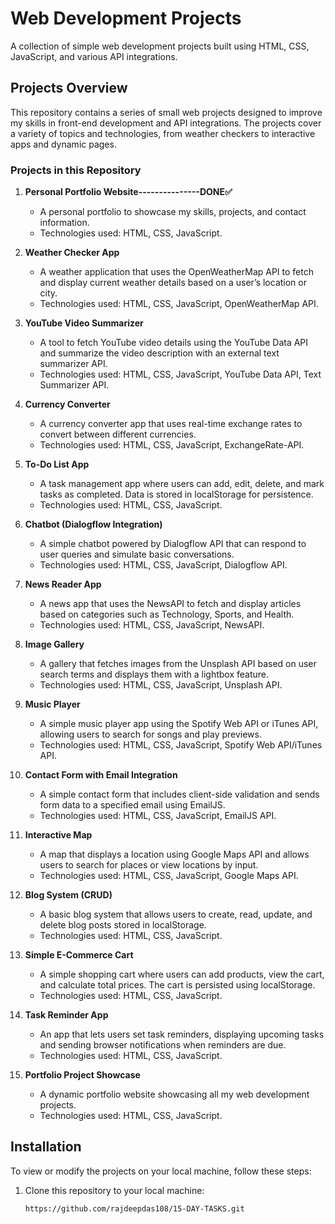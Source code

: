# Web Development Projects

A collection of simple web development projects built using HTML, CSS, JavaScript, and various API integrations.

## Projects Overview

This repository contains a series of small web projects designed to improve my skills in front-end development and API integrations. The projects cover a variety of topics and technologies, from weather checkers to interactive apps and dynamic pages.

### Projects in this Repository

1. **Personal Portfolio Website---------------DONE✅**
   - A personal portfolio to showcase my skills, projects, and contact information.
   - Technologies used: HTML, CSS, JavaScript.

2. **Weather Checker App**
   - A weather application that uses the OpenWeatherMap API to fetch and display current weather details based on a user’s location or city.
   - Technologies used: HTML, CSS, JavaScript, OpenWeatherMap API.

3. **YouTube Video Summarizer**
   - A tool to fetch YouTube video details using the YouTube Data API and summarize the video description with an external text summarizer API.
   - Technologies used: HTML, CSS, JavaScript, YouTube Data API, Text Summarizer API.

4. **Currency Converter**
   - A currency converter app that uses real-time exchange rates to convert between different currencies.
   - Technologies used: HTML, CSS, JavaScript, ExchangeRate-API.

5. **To-Do List App**
   - A task management app where users can add, edit, delete, and mark tasks as completed. Data is stored in localStorage for persistence.
   - Technologies used: HTML, CSS, JavaScript.

6. **Chatbot (Dialogflow Integration)**
   - A simple chatbot powered by Dialogflow API that can respond to user queries and simulate basic conversations.
   - Technologies used: HTML, CSS, JavaScript, Dialogflow API.

7. **News Reader App**
   - A news app that uses the NewsAPI to fetch and display articles based on categories such as Technology, Sports, and Health.
   - Technologies used: HTML, CSS, JavaScript, NewsAPI.

8. **Image Gallery**
   - A gallery that fetches images from the Unsplash API based on user search terms and displays them with a lightbox feature.
   - Technologies used: HTML, CSS, JavaScript, Unsplash API.

9. **Music Player**
   - A simple music player app using the Spotify Web API or iTunes API, allowing users to search for songs and play previews.
   - Technologies used: HTML, CSS, JavaScript, Spotify Web API/iTunes API.

10. **Contact Form with Email Integration**
    - A simple contact form that includes client-side validation and sends form data to a specified email using EmailJS.
    - Technologies used: HTML, CSS, JavaScript, EmailJS API.

11. **Interactive Map**
    - A map that displays a location using Google Maps API and allows users to search for places or view locations by input.
    - Technologies used: HTML, CSS, JavaScript, Google Maps API.

12. **Blog System (CRUD)**
    - A basic blog system that allows users to create, read, update, and delete blog posts stored in localStorage.
    - Technologies used: HTML, CSS, JavaScript.

13. **Simple E-Commerce Cart**
    - A simple shopping cart where users can add products, view the cart, and calculate total prices. The cart is persisted using localStorage.
    - Technologies used: HTML, CSS, JavaScript.

14. **Task Reminder App**
    - An app that lets users set task reminders, displaying upcoming tasks and sending browser notifications when reminders are due.
    - Technologies used: HTML, CSS, JavaScript.

15. **Portfolio Project Showcase**
    - A dynamic portfolio website showcasing all my web development projects.
    - Technologies used: HTML, CSS, JavaScript.

## Installation

To view or modify the projects on your local machine, follow these steps:

1. Clone this repository to your local machine:

   ```bash
   https://github.com/rajdeepdas108/15-DAY-TASKS.git
